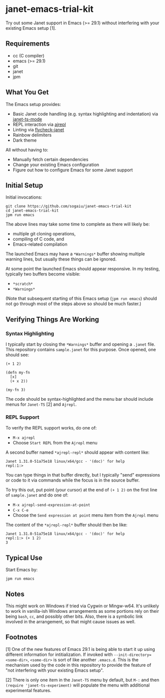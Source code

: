 # janet-emacs-trial-kit

Try out some Janet support in Emacs (>= 29.1) without interfering with
your existing Emacs setup [1].

## Requirements

* cc (C compiler)
* emacs (>= 29.1)
* git
* janet
* jpm

## What You Get

The Emacs setup provides:

* Basic Janet code handling (e.g. syntax highlighting and indentation)
  via [janet-ts-mode](https://github.com/sogaiu/janet-ts-mode)
* REPL interaction via [ajrepl](https://github.com/sogaiu/ajrepl)
* Linting via
  [flycheck-janet](https://github.com/sogaiu/flycheck-janet)
* Rainbow delimiters
* Dark theme

All without having to:

* Manually fetch certain dependencies
* Change your existing Emacs configuration
* Figure out how to configure Emacs for some Janet support

## Initial Setup

Initial invocations:

```
git clone https://github.com/sogaiu/janet-emacs-trial-kit
cd janet-emacs-trial-kit
jpm run emacs
```

The above lines may take some time to complete as there will likely
be:

* multiple git cloning operations,
* compiling of C code, and
* Emacs-related compilation

The launched Emacs may have a `*Warnings*` buffer showing multiple
warning lines, but usually these things can be ignored.

At some point the launched Emacs should appear responsive.  In my
testing, typically two buffers become visible:

* `*scratch*`
* `*Warnings*`

(Note that subsequent starting of this Emacs setup (`jpm run emacs`)
should not go through most of the steps above so should be much
faster.)

## Verifying Things Are Working

### Syntax Highlighting

I typically start by closing the `*Warnings*` buffer and opening a
`.janet` file.  This repository contains `sample.janet` for this
purpose.  Once opened, one should see:

```janet
(+ 1 2)

(defn my-fn
  [x]
  (+ x 2))

(my-fn 3)
```

The code should be syntax-highlighted and the menu bar should include
menus for `Janet-TS` [2] and `Ajrepl`.

### REPL Support

To verify the REPL support works, do one of:

* `M-x ajrepl`
* Choose `Start REPL` from the `Ajrepl` menu

A second buffer named `*ajrepl-repl*` should appear with content like:

```
Janet 1.31.0-51a75e18 linux/x64/gcc - '(doc)' for help
repl:1:>
```

You can type things in that buffer directly, but I typically "send"
expressions or code to it via commands while the focus is in the
source buffer.

To try this out, put point (your cursor) at the end of `(+ 1 2)` on
the first line of `sample.janet` and do one of:

* `M-x ajrepl-send-expression-at-point`
* `C-x C-e`
* Choose the `Send expression at point` menu item from the `Ajrepl`
  menu

The content of the `*ajrepl-repl*` buffer should then be like:

```
Janet 1.31.0-51a75e18 linux/x64/gcc - '(doc)' for help
repl:1:> (+ 1 2)
3
```

## Typical Use

Start Emacs by:

```
jpm run emacs
```

## Notes

This might work on Windows if tried via Cygwin or Mingw-w64.  It's
unlikely to work in vanilla-ish Windows arrangements as some portions
rely on their being `bash`, `cc`, and possibly other bits.  Also,
there is a symbolic link involved in the arrangement, so that might
cause issues as well.

## Footnotes

[1] One of the new features of Emacs 29.1 is being able to start it up
using different information for intitialization.  If invoked with
`--init-directory=<some-dir>`, `<some-dir>` is sort of like another
`.emacs.d`.  This is the mechanism used by the code in this repository
to provide the feature of "not interfering with your existing Emacs
setup".

[2] There is only one item in the `Janet-TS` menu by default, but
`M-:` and then `(require 'janet-ts-experiment)` will populate the menu
with additional experimental features.
